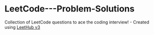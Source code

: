 # LeetCode---Problem-Solutions
Collection of LeetCode questions to ace the coding interview! - Created using [LeetHub v3](https://github.com/raphaelheinz/LeetHub-3.0)
